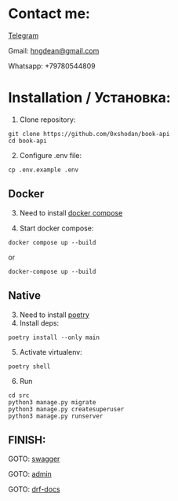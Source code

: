 # Contact me:

[Telegram](https://t.me/cvvworldw1de)

Gmail: hngdean@gmail.com

Whatsapp: +79780544809

# Installation / Установка:

1. Clone repository:

```
git clone https://github.com/0xshodan/book-api
cd book-api
```

2. Configure .env file:

```
cp .env.example .env
```

## Docker

3. Need to install [docker compose](https://docs.docker.com/compose/)

4. Start docker compose:

```
docker compose up --build
```

or

```
docker-compose up --build
```

## Native

3. Need to install [poetry](https://python-poetry.org/docs/)
4. Install deps:

```
poetry install --only main
```

5. Activate virtualenv:

```
poetry shell
```

6. Run

```
cd src
python3 manage.py migrate
python3 manage.py createsuperuser
python3 manage.py runserver
```

## FINISH:

GOTO: [swagger](http://localhost:8000/swagger/)

GOTO: [admin](http://localhost:8000/admin/)

GOTO: [drf-docs](http://localhost:8000/api/)
